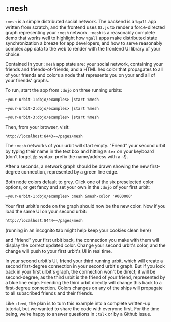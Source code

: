 # `:mesh`

`:mesh` is a simple distributed social network. The backend is a `%gall` app written from scratch, and the frontend uses `D3.js` to render a force-directed graph representing your `:mesh` network. `:mesh` is a reasonably complete demo that works well to highlight how `%gall` apps make distributed state synchronization a breeze for app developers, and how to serve reasonably complex app data to the web to render with the frontend UI library of your choice.

Contained in your `:mesh` app state are: your social network, containing your friends and friends-of-friends; and a HTML hex color that propagates to all of your friends and colors a node that represents you on your and all of your friends' graphs.

To run, start the app from `:dojo` on three running urbits:

    ~your-urbit-1:dojo/examples> |start %mesh

    ~your-urbit-2:dojo/examples> |start %mesh

    ~your-urbit-3:dojo/examples> |start %mesh

Then, from your browser, visit:

    http://localhost:8443~~/pages/mesh

The `:mesh` networks of your urbit will start empty. "Friend" your second urbit by typing their name in the text box and hitting `Enter` on your keyboard (don't forget `@p` syntax: prefix the name/address with a `~`!).

After a seconds, a network graph should be drawn showing the new first-degree connection, represented by a green line edge.

Both node colors default to grey. Click one of the six preselected color options, or get fancy and set your own in the `:dojo` of your first urbit:

    ~your-urbit-1:dojo/examples> :mesh &mesh-color '#000000'  

Your first urbit's node on the graph should now be the new color. Now if you load the same UI on your second urbit:

    http://localhost:8444~~/pages/mesh

(running in an incognito tab might help keep your cookies clean here)

and "friend" your first urbit back, the connection you make with them will display the correct updated color. Change your second urbit's color, and the change will push to your first urbit's UI in real time.

In your second urbit's UI, friend your third running urbit, which will create a second first-degree connection in your second urbit's graph. But if you look back in your first urbit's graph, the connection won't be direct; it will be second-degree, as the third urbit is the friend of your friend, represented by a blue line edge. Friending the third urbit directly will change this back to a first-degree connection. Colors changes on any of the ships will propagate to all subscribed friends and their friends.

Like `:feed`, the plan is to turn this example into a complete written-up tutorial, but we wanted to share the code with everyone first. For the time being, we're happy to answer questions in `:talk` or by a Github issue.
